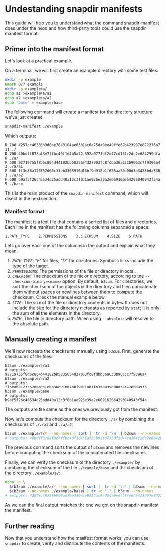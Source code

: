 # Undestanding snapdir manifests

This guide will help you to understand what the command
[snapdir-manifest] does under the hood and how third-party tools could
use the snapdir manifest format.

## Primer into the manifest format

Let's look at a practical example.

On a terminal, we will first create an example directory with some test
files:

``` bash
mkdir -p example
umask 077 example
mkdir -p example/a/
echo a1 >example/a/a1
echo a2 >example/a/a2
echo "base" > example/base
```

The following command will create a manifest for the directory structure
we've just created:

``` bash
snapdir-manifest ./example
```

Which outputs:

    D 700 4257cc46336b9d0ae70a3104ae0382ac6a75da0ee49ffe69b423997e872276a7 11 ./
    D 700 40bdff878af8e7ffbc40f1d4b5a72c892a0773df2d47cd164c2dc2e684299dfa 6 ./a/
    F 600 92719755f8d6c804d44192bb5835654d27003fc8fdbb36a633b9063c7f9396a4 3 ./a/a1
    F 600 ff3e86a123552d66c31eb3308916d76bf9d918b1f635aa39d00d3a3428bda536 3 ./a/a2
    F 600 b9af5f26c46534d25add40a12c3f0b1ae926e39a2e669162664295040943f54a 5 ./base

This is the main product of the `snapdir-manifest` command, which will
disect in the next section.

### Manifest format

The manifest is a text file that contains a sorted list of files and
directories. Each line in the manifest has the following columns
separated a space:

    1.PATH_TYPE    2.PERMISSIONS    3.CHECKSUM    4.SIZE    5.PATH

Lets go over each one of the columns in the output and explain what they
mean.

1.  *`PATH_TYPE`*: "*F*" for files, "*D*" for directories. Symbolic
    links include the type of the target.
2.  *`PERMISSIONS`*: The permissions of the file or directory in octal.
3.  *`CHECKSUM`*: The checksum of the file or directory, according to
    the `--checksum-binary=<name>` option. By default, `b3sum`. For
    directories, we sort the checksum of the objects in the directory
    and then concatenate them without spaces or newlines between them to
    compute the checksum. Check the manual example below.
4.  *`SIZE`*: The size of the file or directory contents in bytes. It
    does not include the size for the directory metadata as reported by
    `stat`; it is only the sum of all the elements in the directory.
5.  *`PATH`*: The file or directory path. When using `--absolute` will
    resolve to the absolute path.

## Manually creating a manifest

We'll now recreate the checksums manually using `b3sum`. First, generate
the checksums of the files:

    b3sum ./example/a/a1
    # outputs: 92719755f8d6c804d44192bb5835654d27003fc8fdbb36a633b9063c7f9396a4
    b3sum ./example/a/a2
    # outputs: ff3e86a123552d66c31eb3308916d76bf9d918b1f635aa39d00d3a3428bda536
    b3sum ./example/base
    # outputs: b9af5f26c46534d25add40a12c3f0b1ae926e39a2e669162664295040943f54a

The outputs are the same as the ones we previously got from the
manifest.

Now let's compute the checksum for the directory `./a/` by combining the
checksums of `./a/a1` and `./a/a2`:

``` bash
b3sum ./example/a/* --no-names | sort |  tr -d '\n' | b3sum --no-names
# outputs: 40bdff878af8e7ffbc40f1d4b5a72c892a0773df2d47cd164c2dc2e684299dfa
```

The previous command sorts the output of `b3sum` and removes the
newlines before computing the checksum of the concatenated file
checksums.

Finally, we can verify the checksum of the directory `./example/` by
combining the checksum of the file `./example/base` and the checksum of
the directory `./example/a/`:

``` bash
echo -n \
  $(b3sum ./example/a/* --no-names | sort |  tr -d '\n' | b3sum --no-names)\
  $(b3sum --no-names ./example/base) | tr -d ' ' | b3sum --no-names
# outputs: 4257cc46336b9d0ae70a3104ae0382ac6a75da0ee49ffe69b423997e872276a7
```

As we can the final output matches the one we got on the
snapdir-manifest the manifest.

## Further reading

Now that you understand how the manifest format works, you can use
`snapdir` to create, verify and distribute the contents of the
manifests.

  [snapdir-manifest]: https://github.com/bermi/snapdir/tree/main/snapdir-manifest-README.md
